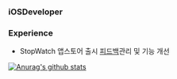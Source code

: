 ### iOSDeveloper

### Experience
- StopWatch 앱스토어 출시 [피드백](https://working-melody-26f.notion.site/StopWatch-Feedback-Management-0131fbe9f9d14c5b939c519c167e07d4)관리 및 기능 개선

[![Anurag's github stats](https://github-readme-stats.vercel.app/api?username=iosdevSW)](https://github.com/anuraghazra/github-readme-stats&theme=radical)
